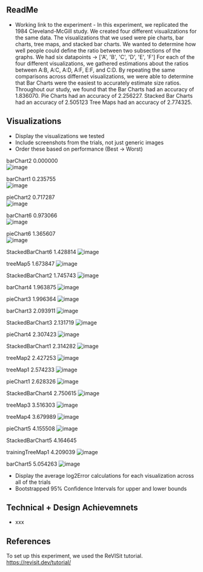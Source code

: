 ## ReadMe
- Working link to the experiment -
In this experiment, we replicated the 1984 Cleveland-McGill study.
We created four different visualizations for the same data.
The visualizations that we used were pie charts, bar charts, tree maps, and stacked bar charts.
We wanted to determine how well people could define the ratio between two subsections of the graphs.
We had six datapoints -> ['A', 'B', 'C', 'D', 'E', 'F']
For each of the four different visualizations, we gathered estimations about the ratios between A:B, A:C, A:D, A:F, E:F, and C:D.
By repeating the same comparisons across differnet visualizations, we were able to determine that
Bar Charts were the easiest to accurately estimate size ratios.
Throughout our study, we found that the Bar Charts had an accuracy of 1.836070.
Pie Charts had an accuracy of 2.256227.
Stacked Bar Charts had an accuracy of 2.505123
Tree Maps had an accuracy of 2.774325.


## Visualizations
- Display the visualizations we tested
- Include screenshots from the trials, not just generic images
- Order these based on performance (Best -> Worst)

barChart2           0.000000
<br />
![image](https://github.com/masonperham/study/assets/87674389/31885c31-6e1b-4866-bc49-fc758b9d87f6)


barChart1           0.235755
<br />
![image](https://github.com/masonperham/study/assets/87674389/e79fa2e6-5e39-4639-9884-7b6acc4f041e)


pieChart2           0.717287
<br />
![image](https://github.com/masonperham/study/assets/87674389/1b276a03-b9b6-4d36-aebf-26fcc417f074)


barChart6           0.973066
<br />
![image](https://github.com/masonperham/study/assets/87674389/bedfcff3-5806-40c0-80f4-0ee908e95715)


pieChart6           1.365607
<br />
![image](https://github.com/masonperham/study/assets/87674389/7fa1531a-ac96-4846-bf12-890b9b301ece)


StackedBarChart6    1.428814
![image](https://github.com/masonperham/study/assets/87674389/ee5a11e6-60cf-4c92-9a9d-53e7158ef827)


treeMap5            1.673847
![image](https://github.com/masonperham/study/assets/87674389/c635a595-1dc6-4545-8aee-7d57600fc622)


StackedBarChart2    1.745743
![image](https://github.com/masonperham/study/assets/87674389/181d9e40-7209-4edc-998d-c1e41b111412)


barChart4           1.963875
![image](https://github.com/masonperham/study/assets/87674389/9c7706bc-cfc1-404e-87f6-564d66d79e5d)


pieChart3           1.996364
![image](https://github.com/masonperham/study/assets/87674389/f8f824bb-5f08-41e2-a76d-31a12f22449e)


barChart3           2.093911
![image](https://github.com/masonperham/study/assets/87674389/bbf97b72-49af-4957-9c29-bf1bf6dfee2b)


StackedBarChart3    2.131719
![image](https://github.com/masonperham/study/assets/87674389/e9dc6903-eb8f-4288-a02d-9810ca6af8b9)


pieChart4           2.307423
![image](https://github.com/masonperham/study/assets/87674389/6163e4c9-084d-49c1-8d69-ba3f364d66c7)


StackedBarChart1    2.314282
![image](https://github.com/masonperham/study/assets/87674389/069025bb-ee76-447e-8c2a-26963817a1e8)


treeMap2            2.427253
![image](https://github.com/masonperham/study/assets/87674389/b2c4ede8-0e4a-41da-81a2-8953e15d829b)


treeMap1            2.574233
![image](https://github.com/masonperham/study/assets/87674389/30d4ec8e-2fe7-4e57-87b4-f26e0793f9dc)


pieChart1           2.628326
![image](https://github.com/masonperham/study/assets/87674389/c86b7001-9d0c-4557-bd0f-dcc715991e27)


StackedBarChart4    2.750615
![image](https://github.com/masonperham/study/assets/87674389/1b2175b7-9279-416b-ae81-ed0e95b0e4a4)


treeMap3            3.516303
![image](https://github.com/masonperham/study/assets/87674389/20e304b8-5c97-4538-bbd5-e3c4cc8cb224)


treeMap4            3.679989
![image](https://github.com/masonperham/study/assets/87674389/5fced99d-8696-4808-b8c3-6408f4c5531d)


pieChart5           4.155508
![image](https://github.com/masonperham/study/assets/87674389/5c4832d1-9e42-4c55-8975-5edba865327c)


StackedBarChart5    4.164645


trainingTreeMap1    4.209039
![image](https://github.com/masonperham/study/assets/87674389/982c390b-67cc-4b3d-9115-f99f3fdd1c4c)

barChart5           5.054263
![image](https://github.com/masonperham/study/assets/87674389/3783faeb-ceaf-48b2-afb0-6df5c4574e5d)




- Display the average log2Error calculations for each visualization across all of the trials
- Bootstrapped 95% Confidence Intervals for upper and lower bounds

## Technical + Design Achievemnets 
- xxx

## References
To set up this experiment, we used the ReVISit tutorial.
https://revisit.dev/tutorial/

